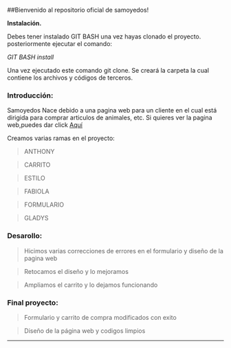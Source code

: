 ##Bienvenido al repositorio oficial de samoyedos! 

**Instalación.**

Debes tener instalado GIT BASH una vez hayas clonado el proyecto.
posteriormente ejecutar el comando:

*GIT BASH install*

Una vez ejecutado este comando git clone. Se creará la carpeta la cual contiene
los archivos y códigos de terceros.

### Introducción:

Samoyedos Nace debido a una pagina web para un cliente en el cual está dirigida para 
comprar articulos de animales, etc. Si quieres ver la pagina web,puedes dar click [Aquí](http://127.0.0.1:5500/index.html "Aquí")

Creamos varias ramas en el proyecto:
> ANTHONY

> CARRITO

> ESTILO

> FABIOLA

> FORMULARIO

> GLADYS
### Desarollo:

> Hicimos varias correcciones de errores en el formulario y diseño de la pagina web

> Retocamos el diseño y lo mejoramos

> Ampliamos el carrito y lo dejamos funcionando

### Final proyecto:
> Formulario y carrito de compra modificados con exito

> Diseño de la página web y codigos limpios




****

